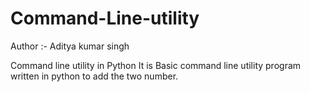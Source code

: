 # Command-Line-utility
Author :- Aditya kumar singh

Command line utility in Python
It is Basic command line utility program 
written in python to add the two number.

